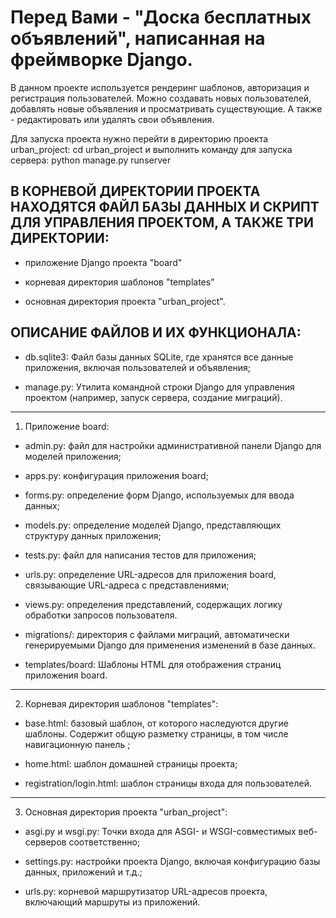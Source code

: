 Перед Вами - "Доска бесплатных объявлений", написанная на фреймворке Django. 
=============================================================================

В данном проекте используется рендеринг шаблонов, авторизация и регистрация пользователей.
Можно создавать новых пользователей, добавлять новые объявления и просматривать существующие. 
А также - редактировать или удалять свои объявления.

Для запуска проекта нужно перейти в директорию проекта urban_project: cd urban_project 
и выполнить команду для запуска сервера: python manage.ру runserver


В КОРНЕВОЙ ДИРЕКТОРИИ ПРОЕКТА НАХОДЯТСЯ ФАЙЛ БАЗЫ ДАННЫХ И СКРИПТ ДЛЯ УПРАВЛЕНИЯ ПРОЕКТОМ, А ТАКЖЕ ТРИ ДИРЕКТОРИИ:
--------------------------------------------------------------------------------------------------------------------------------------------------------------------------------------------------------
- приложение Django проекта "board"

- корневая директория шаблонов "templates"

- основная директория проекта "urban_project".


ОПИСАНИЕ ФАЙЛОВ И ИХ ФУНКЦИОНАЛА:
-------------------------------------------------------------

- db.sqlite3: Файл базы данных SQLite, где хранятся все данные приложения, включая пользователей и объявления;

- manage.ру: Утилита командной строки Django для управления проектом (например, запуск сервера, создание миграций).


---------------------------------
1. Приложение board:

- admin.ру: файл для настройки административной панели Django для моделей приложения;

- apps.py: конфигурация приложения board;

- forms.ру: определение форм Django, используемых для ввода данных;

- models.ру: определение моделей Django, представляющих структуру данных приложения;
 
- tests.py: файл для написания тестов для приложения;
 
- urls.py: определение URL-адресов для приложения board, связывающие URL-адреса с представлениями;
 
- views.ру: определения представлений, содержащих логику обработки запросов пользователя.

- migrations/: директория с файлами миграций, автоматически генерируемыми Django для применения изменений в базе данных.

- templates/board: Шаблоны HTML для отображения страниц приложения board. 


-----------------------------------
2. Корневая директория шаблонов "templates":

- base.html: базовый шаблон, от которого наследуются другие шаблоны. Содержит общую разметку страницы, в том числе навигационную панель ;

- home.html: шаблон домашней страницы проекта;

- registration/login.html: шаблон страницы входа для пользователей.


-----------------------------------
3. Основная директория проекта "urban_project":

- asgi.py и wsgi.py: Точки входа для ASGI- и WSGI-совместимых веб-серверов соответственно;

- settings.ру: настройки проекта Django, включая конфигурацию базы данных, приложений и т.д.;

- urls.py: корневой маршрутизатор URL-адресов проекта, включающий маршруты из приложений.
